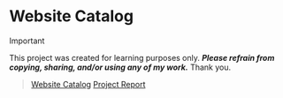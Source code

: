 # Website Catalog 

> [!IMPORTANT] 
> This project was created for learning purposes only. ***Please refrain from copying, sharing, and/or using any of my work.*** Thank you.

> [Website Catalog]()
> [Project Report]()




